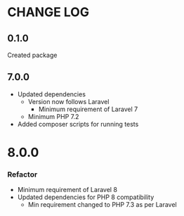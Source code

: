 # CHANGE LOG

## 0.1.0
Created package

## 7.0.0
* Updated dependencies
    * Version now follows Laravel
      * Minimum requirement of Laravel 7
    * Minimum PHP 7.2
* Added composer scripts for running tests

# 8.0.0

### Refactor
* Minimum requirement of Laravel 8
* Updated dependencies for PHP 8 compatibility
    * Min requirement changed to PHP 7.3 as per Laravel
